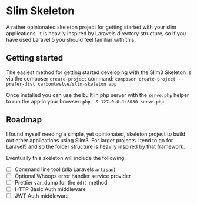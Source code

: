 # Slim Skeleton
A rather opinionated skeleton project for getting started with your slim applications. It is heavily inspired by Laravels directory structure, so if you have used Laravel 5 you should feel familiar with this.

## Getting started
The easiest method for getting started developing with the Slim3 Skeleton is via the composer `create-project` command:
`composer create-project --prefer-dist carbontwelve/slim-skeleton app`

Once installed you can use the built in php server with the `serve.php` helper to run the app in your browser:
`php -S 127.0.0.1:8080 serve.php`

## Roadmap
I found myself needing a simple, yet opinionated, skeleton project to build out other applications using Slim3. For larger projects I tend to go for Laravel5 and so the folder structure is heavily inspired by that framework.

Eventually this skeleton will include the following:

- [ ] Command line tool (alla Laravels `artisan`)
- [ ] Optional Whoops error handler service provider
- [ ] Prettier var_dump for the `dd()` method
- [ ] HTTP Basic Auth middleware
- [ ] JWT Auth middleware

